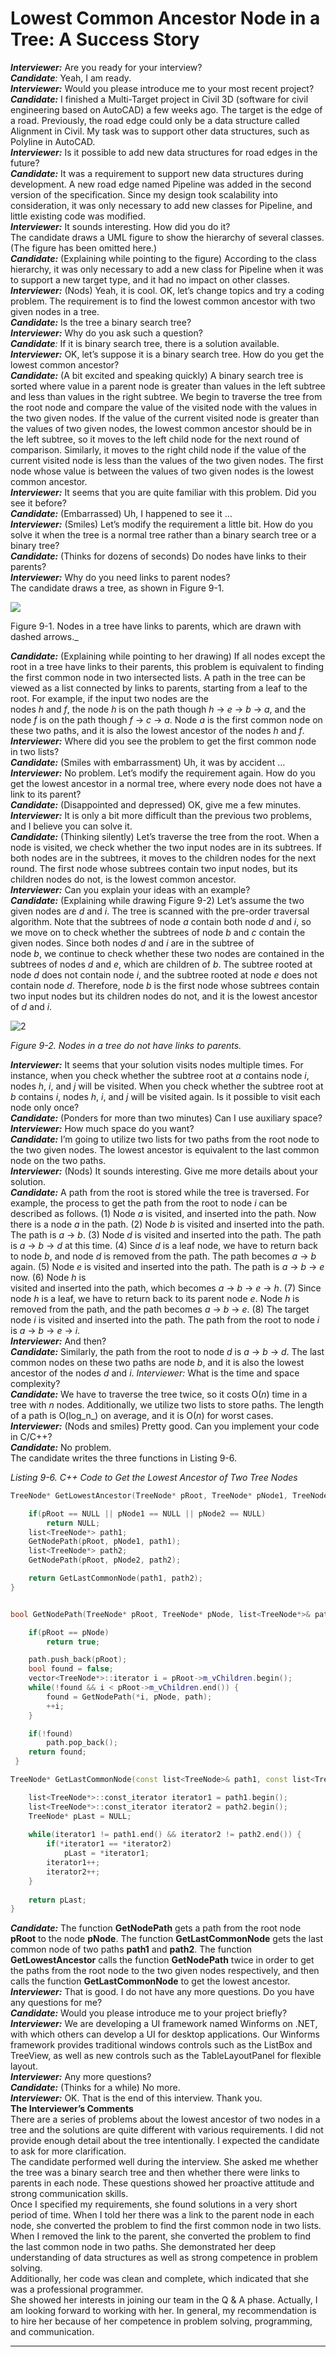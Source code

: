 # Lowest Common Ancestor Node in a Tree: A Success Story

**_Interviewer:_** Are you ready for your interview?  
_**Candidate**:_ Yeah, I am ready.  
**_Interviewer:_** Would you please introduce me to your most recent project?  
**_Candidate:_** I finished a Multi-Target project in Civil 3D (software for civil engineering based on AutoCAD) a few weeks ago. The target is the edge of a road. Previously, the road edge could only be a data structure called Alignment in Civil. My task was to support other data structures, such as Polyline in AutoCAD.  
_**Interviewer:**_ Is it possible to add new data structures for road edges in the future?  
**_Candidate:_** It was a requirement to support new data structures during development. A new road edge named Pipeline was added in the second version of the specification. Since my design took scalability into consideration, it was only necessary to add new classes for Pipeline, and little existing code was modified.  
**_Interviewer:_** It sounds interesting. How did you do it?  
The candidate draws a UML figure to show the hierarchy of several classes. (The figure has been omitted here.)  
_**Candidate:**_ (Explaining while pointing to the figure) According to the class hierarchy, it was only necessary to add a new class for Pipeline when it was to support a new target type, and it had no impact on other classes.  
**_Interviewer:_** (Nods) Yeah, it is cool. OK, let’s change topics and try a coding problem. The requirement is to find the lowest common ancestor with two given nodes in a tree.  
**_Candidate:_** Is the tree a binary search tree?  
**_Interviewer:_** Why do you ask such a question?  
_**Candidate**:_ If it is binary search tree, there is a solution available.  
**_Interviewer:_** OK, let’s suppose it is a binary search tree. How do you get the lowest common ancestor?  
_**Candidate:**_ (A bit excited and speaking quickly) A binary search tree is sorted where value in a parent node is greater than values in the left subtree and less than values in the right subtree. We begin to traverse the tree from the root node and compare the value of the visited node with the values in the two given nodes. If the value of the current visited node is greater than the values of two given nodes, the lowest common ancestor should be in the left subtree, so it moves to the left child node for the next round of comparison. Similarly, it moves to the right child node if the value of the current visited node is less than the values of the two given nodes. The first node whose value is between the values of two given nodes is the lowest common ancestor.  
**_Interviewer:_** It seems that you are quite familiar with this problem. Did you see it before?  
**_Candidate:_** (Embarrassed) Uh, I happened to see it …  
**_Interviewer:_** (Smiles) Let’s modify the requirement a little bit. How do you solve it when the tree is a normal tree rather than a binary search tree or a binary tree?  
**_Candidate:_** (Thinks for dozens of seconds) Do nodes have links to their parents?  
**_Interviewer:_** Why do you need links to parent nodes?  
The candidate draws a tree, as shown in Figure 9-1.

![](https://rawgit.com/sayef/tech/master/uploads/2015/10/1.png)

Figure 9-1. Nodes in a tree have links to parents, which are drawn with dashed arrows._

**_Candidate:_** (Explaining while pointing to her drawing) If all nodes except the root in a tree have links to their parents, this problem is equivalent to finding the first common node in two intersected lists. A path in the tree can be viewed as a list connected by links to parents, starting from a leaf to the root. For example, if the input two nodes are the  
nodes _h_ and _f_, the node _h_ is on the path though _h_ → _e_ → _b_ → _a_, and the node _f_ is on the path though _f_ → _c_ → _a_. Node _a_ is the first common node on these two paths, and it is also the lowest ancestor of the nodes _h_ and _f_.  
**_Interviewer:_** Where did you see the problem to get the first common node in two lists?  
**_Candidate:_** (Smiles with embarrassment) Uh, it was by accident …  
**_Interviewer:_** No problem. Let’s modify the requirement again. How do you get the lowest ancestor in a normal tree, where every node does not have a link to its parent?  
_**Candidate:**_ (Disappointed and depressed) OK, give me a few minutes.  
_**Interviewer:**_ It is only a bit more difficult than the previous two problems, and I believe you can solve it.  
**_Candidate:_** (Thinking silently) Let’s traverse the tree from the root. When a node is visited, we check whether the two input nodes are in its subtrees. If both nodes are in the subtrees, it moves to the children nodes for the next round. The first node whose subtrees contain two input nodes, but its children nodes do not, is the lowest common ancestor.  
**_Interviewer:_** Can you explain your ideas with an example?  
**_Candidate:_** (Explaining while drawing Figure 9-2) Let’s assume the two given nodes are _d_ and _i_. The tree is scanned with the pre-order traversal algorithm. Note that the subtrees of node _a_ contain both node _d_ and _i_, so we move on to check whether the subtrees of node _b_ and _c_ contain the given nodes. Since both nodes _d_ and _i_ are in the subtree of  
node _b_, we continue to check whether these two nodes are contained in the subtrees of nodes _d_ and _e_, which are children of _b_. The subtree rooted at node _d_ does not contain node _i_, and the subtree rooted at node _e_ does not contain node _d_. Therefore, node _b_ is the first node whose subtrees contain two input nodes but its children nodes do not, and it is the lowest ancestor of _d_ and _i_.

![2](https://rawgit.com/sayef/tech/master/uploads/2015/10/2.jpg)

_Figure 9-2. Nodes in a tree do not have links to parents._

**_Interviewer:_** It seems that your solution visits nodes multiple times. For instance, when you check whether the subtree root at _a_ contains node _i_, nodes _h_, _i_, and _j_ will be visited. When you check whether the subtree root at _b_ contains _i_, nodes _h_, _i_, and _j_ will be visited again. Is it possible to visit each node only once?  
_**Candidate:**_ (Ponders for more than two minutes) Can I use auxiliary space?  
_**Interviewer:**_ How much space do you want?  
**_Candidate:_** I’m going to utilize two lists for two paths from the root node to the two given nodes. The lowest ancestor is equivalent to the last common node on the two paths.  
**_Interviewer:_** (Nods) It sounds interesting. Give me more details about your solution.  
**_Candidate:_** A path from the root is stored while the tree is traversed. For example, the process to get the path from the root to node _i_ can be described as follows. (1) Node _a_ is visited, and inserted into the path. Now there is a node _a_ in the path. (2) Node _b_ is visited and inserted into the path. The path is _a_ → _b_. (3) Node _d_ is visited and inserted into the path. The path is _a_ → _b_ → _d_ at this time. (4) Since _d_ is a leaf node, we have to return back to node _b_, and node _d_ is removed from the path. The path becomes _a_ → _b_ again. (5) Node _e_ is visited and inserted into the path. The path is _a_ → _b_ → _e_ now. (6) Node _h_ is  
visited and inserted into the path, which becomes _a_ → _b_ → _e_ → _h_. (7) Since node _h_ is a leaf, we have to return back to its parent node _e_. Node _h_ is removed from the path, and the path becomes _a_ → _b_ → _e_. (8) The target node _i_ is visited and inserted into the path. The path from the root to node _i_ is _a_ → _b_ → _e_ → _i_.  
**_Interviewer:_** And then?  
**_Candidate:_** Similarly, the path from the root to node _d_ is _a_ → _b_ → _d_. The last common nodes on these two paths are node _b_, and it is also the lowest ancestor of the nodes _d_ and _i_. _Interviewer:_ What is the time and space complexity?  
**_Candidate:_** We have to traverse the tree twice, so it costs O(_n_) time in a tree with _n_ nodes. Additionally, we utilize two lists to store paths. The length of a path is O(log_n_) on average, and it is O(_n_) for worst cases.  
_**Interviewer:**_ (Nods and smiles) Pretty good. Can you implement your code in C/C++?  
**_Candidate:_** No problem.  
The candidate writes the three functions in Listing 9-6.

_Listing 9-6. C++ Code to Get the Lowest Ancestor of Two Tree Nodes_

```c++
TreeNode* GetLowestAncestor(TreeNode* pRoot, TreeNode* pNode1, TreeNode* pNode2) {

	if(pRoot == NULL || pNode1 == NULL || pNode2 == NULL)
        return NULL;
 	list<TreeNode*> path1;
 	GetNodePath(pRoot, pNode1, path1);
 	list<TreeNode*> path2;
 	GetNodePath(pRoot, pNode2, path2);

 	return GetLastCommonNode(path1, path2);
}


bool GetNodePath(TreeNode* pRoot, TreeNode* pNode, list<TreeNode*>& path) {

	if(pRoot == pNode)
 		return true;

	path.push_back(pRoot);
 	bool found = false;
	vector<TreeNode*>::iterator i = pRoot->m_vChildren.begin();
	while(!found && i < pRoot->m_vChildren.end()) {
		found = GetNodePath(*i, pNode, path);
 		++i;
	}

 	if(!found)
 		path.pop_back();
 	return found;
 }

TreeNode* GetLastCommonNode(const list<TreeNode>& path1, const list<TreeNode>& path2) {

	list<TreeNode*>::const_iterator iterator1 = path1.begin();
 	list<TreeNode*>::const_iterator iterator2 = path2.begin();
 	TreeNode* pLast = NULL;
	
    while(iterator1 != path1.end() && iterator2 != path2.end()) {
		if(*iterator1 == *iterator2)
          	pLast = *iterator1;
 		iterator1++;
 		iterator2++;
	}
    
 	return pLast;
}

```



**_Candidate:_** The function **GetNodePath** gets a path from the root node **pRoot** to the node **pNode**. The function **GetLastCommonNode** gets the last common node of two paths **path1** and **path2**. The function **GetLowestAncestor** calls the function **GetNodePath** twice in order to get the paths from the root node to the two given nodes respectively, and then calls the function **GetLastCommonNode** to get the lowest ancestor.  
**_Interviewer:_** That is good. I do not have any more questions. Do you have any questions for me?  
**_Candidate:_** Would you please introduce me to your project briefly?  
**_Interviewer:_** We are developing a UI framework named Winforms on .NET, with which others can develop a UI for desktop applications. Our Winforms framework provides traditional windows controls such as the ListBox and TreeView, as well as new controls such as the TableLayoutPanel for flexible layout.  
_**Interviewer:**_ Any more questions?  
**_Candidate:_** (Thinks for a while) No more.  
**_Interviewer:_** OK. That is the end of this interview. Thank you.  
**The Interviewer’s Comments**  
There are a series of problems about the lowest ancestor of two nodes in a tree and the solutions are quite different with various requirements. I did not provide enough detail about the tree intentionally. I expected the candidate to ask for more clarification.  
The candidate performed well during the interview. She asked me whether the tree was a binary search tree and then whether there were links to parents in each node. These questions showed her proactive attitude and strong communication skills.  
Once I specified my requirements, she found solutions in a very short period of time. When I told her there was a link to the parent node in each node, she converted the problem to find the first common node in two lists. When I removed the link to the parent, she converted the problem to find the last common node in two paths. She demonstrated her deep understanding of data structures as well as strong competence in problem solving.  
Additionally, her code was clean and complete, which indicated that she was a professional programmer.  
She showed her interests in joining our team in the Q & A phase. Actually, I am looking forward to working with her. In general, my recommendation is to hire her because of her competence in problem solving, programming, and communication.

------